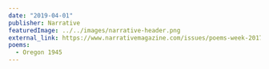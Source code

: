```yaml
---
date: "2019-04-01"
publisher: Narrative
featuredImage: ../../images/narrative-header.png
external_link: https://www.narrativemagazine.com/issues/poems-week-2017-2018/poem-week/oregon-1945-stella-wong
poems: 
  - Oregon 1945
---
```

